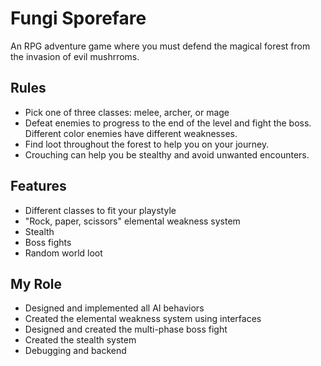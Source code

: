 
Fungi Sporefare
=========================
An RPG adventure game where you must defend the magical forest from the invasion of evil mushrroms.

Rules
-------------------------

- Pick one of three classes: melee, archer, or mage
- Defeat enemies to progress to the end of the level and fight the boss. Different color enemies have different weaknesses.
- Find loot throughout the forest to help you on your journey.
- Crouching can help you be stealthy and avoid unwanted encounters.

Features
-------------------------

- Different classes to fit your playstyle
- "Rock, paper, scissors" elemental weakness system
- Stealth
- Boss fights
- Random world loot

My Role
-------------------------

- Designed and implemented all AI behaviors
- Created the elemental weakness system using interfaces
- Designed and created the multi-phase boss fight
- Created the stealth system
- Debugging and backend
